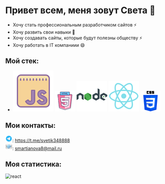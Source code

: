 # Привет всем, меня зовут Света 👋
* Хочу стать профессиональным разработчиком сайтов ⚡
* Хочу развить свои навыки 💬
* Хочу создавать сайты, которые будут полезны обществу ⚡
* Хочу работать в IT компаниии 😄
## Мой стек:
* <img src="https://github.com/SVETA12345/SVETA12345/blob/main/javascript.svg" alt="js"/> <img src="https://github.com/SVETA12345/SVETA12345/blob/main/html-5.png" alt="html5"/> <img src="https://github.com/SVETA12345/SVETA12345/blob/main/nodejs.svg" alt="nodejs"/> <img src="https://github.com/SVETA12345/SVETA12345/blob/main/react.svg" alt="react"/> <img src="https://github.com/SVETA12345/SVETA12345/blob/main/5968242.png" width="64px" height="64px" alt="css3"/>
## Мои контакты:
<img src="https://github.com/SVETA12345/SVETA12345/blob/main/telegram.svg" width="22px" height="22px" alt="telegram"/>: https://t.me/svetik348888  
<img src="https://github.com/SVETA12345/SVETA12345/blob/main/icons8-email-48.png" width="22px" height="22px" alt="email"/>: smartianova8@mail.ru
## Моя статистика:
<img src="https://github-readme-streak-stats.herokuapp.com/?user=SVETA12345" width="500px" height="200px" alt="react"/>
<!--
**SVETA12345/SVETA12345** is a ✨ _special_ ✨ repository because its `README.md` (this file) appears on your GitHub profile.

Here are some ideas to get you started:

- 🔭 I’m currently working on ...
- 🌱 I’m currently learning ...
- 👯 I’m looking to collaborate on ...
- 🤔 I’m looking for help with ...
- 💬 Ask me about ...
- 📫 How to reach me: ...
- 😄 Pronouns: ...
- ⚡ Fun fact: ...
-->
